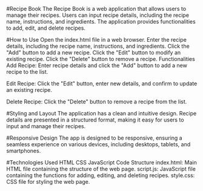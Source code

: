 #Recipe Book
The Recipe Book is a web application that allows users to manage their recipes. Users can input recipe details, including the recipe name, instructions, and ingredients. The application provides functionalities to add, edit, and delete recipes.

#How to Use
Open the index.html file in a web browser.
Enter the recipe details, including the recipe name, instructions, and ingredients.
Click the "Add" button to add a new recipe.
Click the "Edit" button to modify an existing recipe.
Click the "Delete" button to remove a recipe.
Functionalities
Add Recipe: Enter recipe details and click the "Add" button to add a new recipe to the list.

Edit Recipe: Click the "Edit" button, enter new details, and confirm to update an existing recipe.

Delete Recipe: Click the "Delete" button to remove a recipe from the list.

#Styling and Layout
The application has a clean and intuitive design. Recipe details are presented in a structured format, making it easy for users to input and manage their recipes.

#Responsive Design
The app is designed to be responsive, ensuring a seamless experience on various devices, including desktops, tablets, and smartphones.

#Technologies Used
HTML
CSS
JavaScript
Code Structure
index.html: Main HTML file containing the structure of the web page.
script.js: JavaScript file containing the functions for adding, editing, and deleting recipes.
style.css: CSS file for styling the web page.